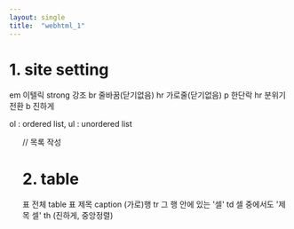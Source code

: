 ```yaml
---
layout: single
title:  "webhtml_1"
---
```



# 1. site setting 
em 이텔릭 
strong 강조 
br 줄바꿈(닫기없음) 
hr 가로줄(닫기없음)
p 한단락
hr 분위기 전환
b 진하게

ol : ordered list, ul : unordered list
  <ol type="a"> // 목록 작성


# 2. table
표 전체 table 
표 제목 caption 
(가로)행 tr 
그 행 안에 있는 '셀' td 
셀 중에서도 '제목 셀' th (진하게, 중앙정렬) 
